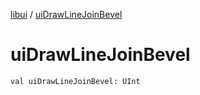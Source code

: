 [libui](README.md) / [uiDrawLineJoinBevel](ui-draw-line-join-bevel.md)

# uiDrawLineJoinBevel

`val uiDrawLineJoinBevel: UInt`
